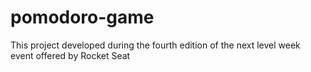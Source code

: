 # pomodoro-game
This project developed during the fourth edition of the next level week event offered by Rocket Seat
